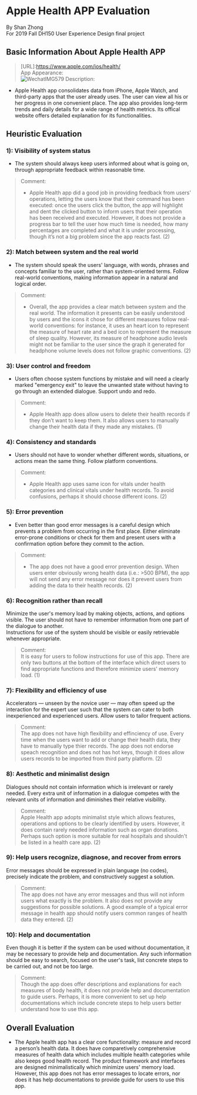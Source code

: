 Apple Health APP Evaluation
============================
By Shan Zhong <br>
For 2019 Fall DH150 User Experience Design final project <br>

## Basic Information About Apple Health APP
>[URL]:https://www.apple.com/ios/health/ <br>
>App Appearance: <br>
![WechatIMG579](https://user-images.githubusercontent.com/47996315/66733538-c138ea00-ee14-11e9-9eb7-c738a4f112ae.jpeg)
Description:<br>
* Apple Health app consolidates data from iPhone, Apple Watch, and third-party apps that the user already uses. The user can view all his or her progress in one convenient place. The app also provides long-term trends and daily details for a wide range of health metrics. Its offical website offers detailed explanation for its functionalities.

## Heuristic Evaluation
### 1): Visibility of system status
* The system should always keep users informed about what is going on, through appropriate feedback within reasonable time. <br>

>Comment: <br>
>* Apple Health app did a good job in providing feedback from users’ operations, letting the users know that their command has been executed: once the users click the button, the app will highlight and dent the clicked button to inform users that their operation has been received and executed. However, it does not provide a progress bar to tell the user how much time is needed, how many percentages are completed and what it is under processing, though it’s not a big problem since the app reacts fast. (2)

### 2): Match between system and the real world
* The system should speak the users' language, with words, phrases and concepts familiar to the user, rather than system-oriented terms. Follow real-world conventions, making information appear in a natural and logical order. <br>

>Comment: <br>
>* Overall, the app provides a clear match between system and the real world. The information it presents can be easily understood by users and the icons it chose for different measures follow real-world conventions: for instance, it uses an heart icon to represent the measure of heart rate and a bed icon to represent the measure of sleep quality. However, its measure of headphone audio levels might not be familiar to the user since the graph it generated for headphone volume levels does not follow graphic conventions. (2)

### 3): User control and freedom
* Users often choose system functions by mistake and will need a clearly marked "emergency exit" to leave the unwanted state without having to go through an extended dialogue. Support undo and redo. <br>

>Comment: <br>
>* Apple Health app does allow users to delete their health records if they don’t want to keep them. It also allows users to manually change their health data if they made any mistakes. (1)

### 4): Consistency and standards
* Users should not have to wonder whether different words, situations, or actions mean the same thing. Follow platform conventions.<br>

>Comment:<br>
>* Apple Health app uses same icon for vitals under health categories and clinical vitals under health records. To avoid confusions, perhaps it should choose different icons. (2)


### 5): Error prevention
* Even better than good error messages is a careful design which prevents a problem from occurring in the first place. Either eliminate error-prone conditions or check for them and present users with a confirmation option before they commit to the action.<br>

>Comment:<br>
>* The app does not have a good error prevention design. When users enter obviously wrong health data (i.e.: >500 BPM), the app will not send any error message nor does it prevent users from adding the data to their health records. (2)

### 6): Recognition rather than recall
Minimize the user's memory load by making objects, actions, and options visible. The user should not have to remember information from one part of the dialogue to another. <br>
Instructions for use of the system should be visible or easily retrievable whenever appropriate.<br>

>Comment: <br>
>It is easy for users to follow instructions for use of this app. There are only two buttons at the bottom of the interface  which direct users to find appropriate functions and therefore minimize users' memory load. (1)

### 7): Flexibility and efficiency of use
Accelerators — unseen by the novice user — may often speed up the interaction for the expert user such that the system can cater to both inexperienced and experienced users. Allow users to tailor frequent actions. <br>

>Comment: <br>
>The app does not have high flexibility and effinciency of use. Every time when the users want to add or change their health data, they have to manually type thier records. The app does not endorse speach recognition and does not has hot keys, though it does allow users records to be imported from third party platform. (2)

### 8): Aesthetic and minimalist design
Dialogues should not contain information which is irrelevant or rarely needed. Every extra unit of information in a dialogue competes with the relevant units of information and diminishes their relative visibility.<br>

>Comment:<br>
>Apple Health app adopts minimalist style which allows features, operations and options to be clearly identified by users. However, it does contain rarely needed information such as organ donations. Perhaps such option is more suitable for real hospitals and shouldn't be listed in a health care app. (2)


### 9): Help users recognize, diagnose, and recover from errors
Error messages should be expressed in plain language (no codes), precisely indicate the problem, and constructively suggest a solution. <br>

>Comment:<br>
>The app does not have any error messages and thus will not inform users what exactly is the problem. It also does not provide any suggestions for possible solutions. A good example of a typical error message in health app should notify users common ranges of health data they entered. (2)

### 10): Help and documentation
Even though it is better if the system can be used without documentation, it may be necessary to provide help and documentation. Any such information should be easy to search, focused on the user's task, list concrete steps to be carried out, and not be too large. <br>

>Comment: <br>
>Though the app does offer descriptions and explanations for each measures of body health, it does not provide help and documentation to guide users. Perhaps, it is more convenient to set up help documentations which include concrete steps to help users better understand how to use this app. 

## Overall Evaluation
* The Apple health app has a clear core functionality: measure and record a person’s health data. It does have comparetively comprehensive measures of health data which includes multiple health categories while also keeps good health record. The product framework and interfaces are designed minimalistically which minimize users' memory load. However, this app does not has error messages to locate errors, nor does it has help documentations to provide guide for users to use this app.
